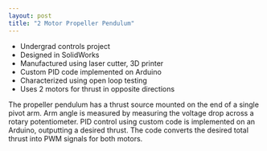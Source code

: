 ```yaml
---
layout: post
title: "2 Motor Propeller Pendulum"
---
```


* Undergrad controls project
* Designed in SolidWorks
* Manufactured using laser cutter, 3D printer
* Custom PID code implemented on Arduino
* Characterized using open loop testing
* Uses 2 motors for thrust in opposite directions

The propeller pendulum has a thrust source mounted on the end of a single pivot arm. Arm angle is measured by measuring the voltage drop across a rotary potentiometer. PID control using custom code is implemented on an Arduino, outputting a desired thrust. The code converts the desired total thrust into PWM signals for both motors.
